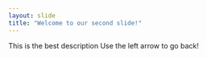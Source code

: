 ```yaml
---
layout: slide
title: "Welcome to our second slide!"
---
```

This is the best description
Use the left arrow to go back!

